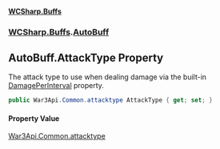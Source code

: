 #### [WCSharp.Buffs](README.md 'README')
### [WCSharp.Buffs](WCSharp.Buffs.md 'WCSharp.Buffs').[AutoBuff](WCSharp.Buffs.AutoBuff.md 'WCSharp.Buffs.AutoBuff')

## AutoBuff.AttackType Property

The attack type to use when dealing damage via the built-in [DamagePerInterval](WCSharp.Buffs.AutoBuff.DamagePerInterval.md 'WCSharp.Buffs.AutoBuff.DamagePerInterval') property.

```csharp
public War3Api.Common.attacktype AttackType { get; set; }
```

#### Property Value
[War3Api.Common.attacktype](https://docs.microsoft.com/en-us/dotnet/api/War3Api.Common.attacktype 'War3Api.Common.attacktype')